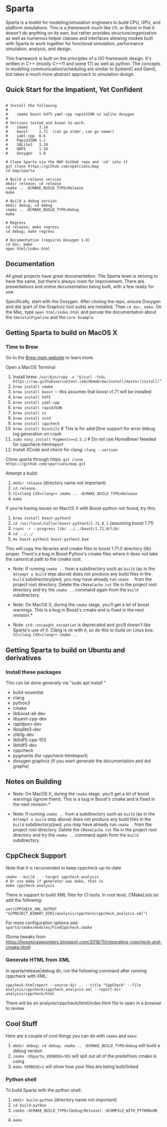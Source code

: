 # Sparta

Sparta is a toolkit for modeling/simulation engineers to build CPU,
GPU, and platform simulations.  This is a _framework_ much like `STL`
or Boost in that it doesn't do anything on its own, but rather
provides structure/organization as well as numerous helper classes and
interfaces allowing models built with Sparta to work together for
functional simulation, performance simulation, analysis, and design.

This framework is built on the principles of a OO framework design.
It's written in C++ (mostly C++11 and some 17) as well as python.  The
concepts in modeling communication/scheduling are similar to SystemC
and Gem5, but takes a much more abstract approach to simulation
design.

## Quick Start for the Impatient, Yet Confident

```

# Install the following
#
#    cmake boost hdf5 yaml-cpp rapidJSON xz sqlite doxygen
#
# Versions tested and known to work:
#    cmake     3.14
#    boost     1.71  (can go older, can go newer)
#    yaml-cpp  0.6
#    RapidJSON 1.1
#    SQLite3   3.19
#    HDF5      1.10
#    Doxygen   1.8

# Clone Sparta via the MAP GitHub repo and 'cd' into it
git clone https://github.com/sparcians/map
cd map/sparta

# Build a release version
mkdir release; cd release
cmake .. -DCMAKE_BUILD_TYPE=Release
make

# Build a debug version
mkdir debug; cd debug
cmake .. -DCMAKE_BUILD_TYPE=Debug
make

# Regress
cd release; make regress
cd debug; make regress

# Documentation (requires Doxygen 1.8)
cd doc; make
open html/index.html

```

## Documentation

All great projects have great documentation.  The Sparta team is striving to have the same, but there's always room for improvement.  There are presentations and online documentation being built, with a few ready for use.

Specifically, start with the Doxygen.  After cloning the repo, ensure Doxygen and dot (part of the Graphviz tool suite) are installed.  Then `cd doc; make`.  On the Mac, type `open html/index.html` and peruse the documentation about the `SkeletalPipeline` and the `Core Example`.

## Getting Sparta to build on MacOS X

### Time to Brew

Go to the [Brew main website](https://brew.sh) to learn more.

Open a MacOS Terminal

1. Install brew: `/usr/bin/ruby -e "$(curl -fsSL https://raw.githubusercontent.com/Homebrew/install/master/install)”`
1. `brew install cmake`
1. `brew install boost` -- this assumes that boost v1.71 will be installed
1. `brew install hdf5`
1. `brew install yaml-cpp`
1. `brew install rapidJSON`
1. `brew install xz`
1. `brew install zstd`
1. `brew install cppcheck`
1. `brew install binutils`  # This is for addr2line support for error debug log generation on crash
1. `sudo easy_install Pygments==2.5.2` # Do not use HomeBrew! Needed for cppcheck-htmlreport
1. Install XCode and check for clang: `clang --version`

Clone sparta through https: `git clone https://github.com/sparcians/map.git`

Attempt a build:

1. `mkdir release` (directory name not important)
1. `cd release`
1. `CC=clang CXX=clang++ cmake .. -DCMAKE_BUILD_TYPE=Release`
1. `make`

If you're having issues on MacOS X with Boost-python not found, try this:

1. `brew install boost-python3`
1. `cd /usr/local/Cellar/boost-python3/1.71.0_1`  (assuming boost 1.71)
1. `rsync -r --progress lib/ ../../boost/1.71.0/lib/`
1. `cd ../../`
1. `mv boost-python3 boost-python3.bad`

This will copy the libraries and cmake files to boost 1.71.0 directory
(lib) proper.  There's a bug in Boost Python's cmake files where it
does not take the canonical path to the cmake root.

* Note: If running `cmake ..` from a subdirectory such as `build` (as
  in the `Attempt a build` step above) does not produce any build
  files in the `build` subdirectory/pwd, you may have already run
  `cmake .` from the project root directory. Delete the
  `CMakeCache.txt` file in the project root directory and try the
  `cmake ..` command again from the `build` subdirectory.

* Note: On MacOS X, during the `cmake` stage, you'll get a lot of
  boost warnings.  This is a bug in Boost's cmake and is fixed in the
  next revision.*

* Note: `std::uncaught_exception` is deprecated and gcc9 doesn't like
  Sparta's use of it.  Clang is ok with it, so do this to build on
  Linux box: `CC=clang CXX=clang++ cmake ..`

## Getting Sparta to build on Ubuntu and derivatives

### Install these packages

This can be done generally via "sudo apt install <package name>"

- build-essential
- clang
- python3
- cmake
- libboost-all-dev
- libyaml-cpp-dev
- rapidjson-dev
- libsqlite3-dev
- zlib1g-dev
- libhdf5-cpp-103
- libhdf5-dev
- cppcheck
- pygments (for cppcheck-htmlreport)
- doxygen graphviz (if you want generate the documentation and dot graphs)

## Notes on Building

* Note: On MacOS X, during the `cmake` stage, you'll get a lot of
 boost warnings (ignore them).  This is a bug in Boost's cmake and is
 fixed in the next revision.*

* Note: If running `cmake ..` from a subdirectory such as `build` (as
 in the `Attempt a build` step above) does not produce any build files
 in the `build` subdirectory/pwd, you may have already run `cmake .`
 from the project root directory. Delete the `CMakeCache.txt` file in
 the project root directory and try the `cmake ..` command again from
 the `build` subdirectory.

## CppCheck Support
Note that it is recomended to keep cppcheck up-to-date

```
cmake --build . --target cppcheck-analysis
# Or use make if generator was make, that is
make cppcheck-analysis
```

There is support to build XML files for CI tools.  In root level,
CMakeLists.txt add the following:
```
set(CPPCHECK_XML_OUTPUT "${PROJECT_BINARY_DIR}/analysis/cppcheck/cppcheck_analysis.xml")
```

For more configuration options see:
`sparta/cmake/modules/FindCppcheck.cmake`

(Some tweaks from https://hopstorawpointers.blogspot.com/2018/11/integrating-cppcheck-and-cmake.html)

### Generate HTML from XML
In sparta/release|debug dir, run the following command after running cppcheck with XML:

```
cppcheck-htmlreport --source-dir .. --title "CppCheck" --file analysis/cppcheck/cppcheck_analysis.xml --report-dir analysis/cppcheck/html
```

There will be an analysis/cppcheck/html/index.html file to open in a browser to review

## Cool Stuff
Here are a couple of cool things you can do with `cmake` and `make`:

1. `mkdir debug; cd debug; cmake .. -DCMAKE_BUILD_TYPE=Debug` will build a debug version
2. `cmake -DSparta_VERBOSE=YES` will spit out all of the predefines cmake is using
3. `make VERBOSE=1` will show how your files are being built/linked

### Python shell

To build Sparta with the python shell:

1. `mkdir build-python` (directory name not important)
2. `cd build-python`
3. `cmake -DCMAKE_BUILD_TYPE=[Debug|Release] -DCOMPILE_WITH_PYTHON=ON ..`
4. `make`
